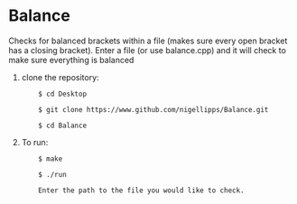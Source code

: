 # Balance
Checks for balanced brackets within a file (makes sure every open bracket has a closing bracket).
Enter a file (or use balance.cpp) and it will check to make sure everything is balanced

1) clone the repository:

           $ cd Desktop
           
           $ git clone https://www.github.com/nigellipps/Balance.git
           
           $ cd Balance
           

2) To run: 
           
           $ make

           $ ./run
           
           Enter the path to the file you would like to check.
